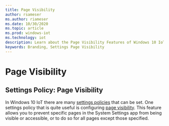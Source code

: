 ```yaml
---
title: Page Visibility
author: rsameser
ms.author: riameser
ms.date: 10/30/2020
ms.topic: article
ms.prod: windows-iot
ms.technology: iot
description: Learn about the Page Visibility Features of Windows 10 IoT Enterprise.
keywords: Branding, Settings Page Visibility
---
```


# Page Visibility

## Settings Policy: Page Visibility
In Windows 10 IoT there are many [settings policies](https://docs.microsoft.com/windows/client-management/mdm/policy-csp-settings) that can be set. One settings policy that is quite useful is configuring [page visibility](https://docs.microsoft.com/windows/client-management/mdm/policy-csp-settings#settings-pagevisibilitylist). This feature allows you to prevent specific pages in the System Settings app from being visible or accessible, or to do so for all pages except those specified.
